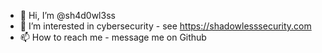 - 👋 Hi, I’m @sh4d0wl3ss
- 👀 I’m interested in cybersecurity - see https://shadowlesssecurity.com
- 📫 How to reach me - message me on Github

<!---
sh4d0wl3ss/sh4d0wl3ss is a ✨ special ✨ repository because its `README.md` (this file) appears on your GitHub profile.
You can click the Preview link to take a look at your changes.
--->
